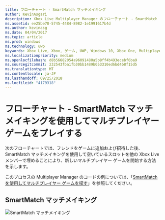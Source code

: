```yaml
---
title: フローチャート - SmartMatch マッチメイキング
author: KevinAsgari
description: Xbox Live Multiplayer Manager のフローチャート - SmartMatch マッチメイキングを使用してマルチプレイヤー ゲームをプレイします。
ms.assetid: ee25be78-5745-4484-8982-1e1991617b4d
ms.author: kevinasg
ms.date: 04/04/2017
ms.topic: article
ms.prod: windows
ms.technology: uwp
keywords: Xbox Live, Xbox, ゲーム, UWP, Windows 10, Xbox One, Multiplayer Manager, フローチャート
ms.localizationpriority: medium
ms.openlocfilehash: d8b56682054a96091480a5b8ff4b493ecebf6ba9
ms.sourcegitcommit: 232543fba1fb30bb1489b053310ed6bd4b8f15d5
ms.translationtype: MT
ms.contentlocale: ja-JP
ms.lasthandoff: 09/25/2018
ms.locfileid: "4179318"
---
```

# <a name="flowchart---play-a-multiplayer-game-by-using-smartmatch-matchmaking"></a>フローチャート - SmartMatch マッチメイキングを使用してマルチプレイヤー ゲームをプレイする

次のフローチャートでは、フレンドをゲームに追加および招待した後、SmartMatch マッチメイキングを使用して空いているスロットを他の Xbox Live メンバーで埋めることにより、新しいマルチプレイヤー ゲームを開始する方法を示します。

このプロセスの Multiplayer Manager のコードの例については、「[SmartMatch を使用してマルチプレイヤー ゲームを探す](../play-multiplayer-with-matchmaking.md)」を参照してください。

## <a name="smartmatch-matchmaking"></a>SmartMatch マッチメイキング

![SmartMatch マッチメイキング](../../../images/multiplayer/mpm-smartmatch-matchmaking.png)
